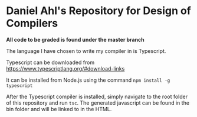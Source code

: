 # Daniel Ahl's Repository for Design of Compilers

**All code to be graded is found under the master branch**

The language I have chosen to write my compiler in is Typescript.

Typescript can be downloaded from https://www.typescriptlang.org/#download-links

It can be installed from Node.js using the command `npm install -g typescript`

After the Typescript compiler is installed, simply navigate to the root folder of this repository and run `tsc`. The generated javascript can be found in the bin folder and will be linked to in the HTML.
